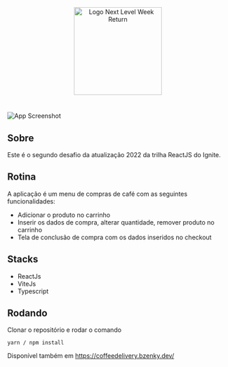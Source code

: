 <div align=center>
  <img src="https://i.imgur.com/cVAsZfL.png" alt="Logo Next Level Week Return" width="200px">
</div>

#

![App Screenshot](https://i.imgur.com/mxZdNUW.png)

## Sobre
Este é o segundo desafio da atualização 2022 da trilha ReactJS do Ignite.

## Rotina
A aplicação é um menu de compras de café com as seguintes funcionalidades:
- Adicionar o produto no carrinho
- Inserir os dados de compra, alterar quantidade, remover produto no carrinho
- Tela de conclusão de compra com os dados inseridos no checkout

## Stacks
- ReactJs
- ViteJs
- Typescript

## Rodando

Clonar o repositório e rodar o comando
```
yarn / npm install
```

Disponível também em https://coffeedelivery.bzenky.dev/
